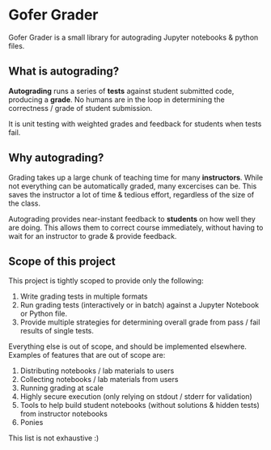 # Gofer Grader

Gofer Grader is a small library for autograding Jupyter notebooks & python files.

## What is autograding?

**Autograding** runs a series of **tests** against student submitted code,
producing a **grade**. No humans are in the loop in determining the
correctness / grade of student submission.

It is unit testing with weighted grades and feedback for students when
tests fail.

## Why autograding?

Grading takes up a large chunk of teaching time for many **instructors**.
While not everything can be automatically graded, many excercises can be.
This saves the instructor a lot of time & tedious effort, regardless
of the size of the class.

Autograding provides near-instant feedback to **students** on how well
they are doing. This allows them to correct course immediately,
without having to wait for an instructor to grade & provide feedback.

## Scope of this project

This project is tightly scoped to provide only the following:

1. Write grading tests in multiple formats
2. Run grading tests (interactively or in batch) against a Jupyter Notebook or
   Python file.
3. Provide multiple strategies for determining overall grade from pass / fail
   results of single tests.

Everything else is out of scope, and should be implemented elsewhere. Examples
of features that are out of scope are:

1. Distributing notebooks / lab materials to users
2. Collecting notebooks / lab materials from users
3. Running grading at scale
4. Highly secure execution (only relying on stdout / stderr for validation)
5. Tools to help build student notebooks (without solutions & hidden tests)
   from instructor notebooks
6. Ponies

This list is not exhaustive :)
